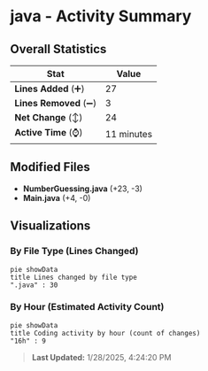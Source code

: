 # java - Activity Summary 

## Overall Statistics

| Stat                   | Value                                                             |
| ---------------------- | ----------------------------------------------------------------- |
| **Lines Added** (➕)   | 27                                          |
| **Lines Removed** (➖) | 3                                        |
| **Net Change** (↕)    | 24                |
| **Active Time** (⌚)   | 11 minutes |


## Modified Files
- **NumberGuessing.java** (+23, -3)
- **Main.java** (+4, -0)

## Visualizations

### By File Type (Lines Changed)

```mermaid
pie showData
title Lines changed by file type
".java" : 30
```

### By Hour (Estimated Activity Count)

```mermaid
pie showData
title Coding activity by hour (count of changes)
"16h" : 9
```


> **Last Updated:** 1/28/2025, 4:24:20 PM